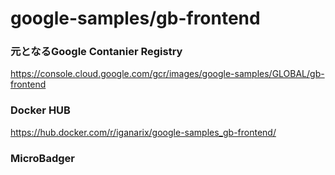 # google-samples/gb-frontend

### 元となるGoogle Contanier Registry

https://console.cloud.google.com/gcr/images/google-samples/GLOBAL/gb-frontend

### Docker HUB

https://hub.docker.com/r/iganarix/google-samples_gb-frontend/


### MicroBadger

